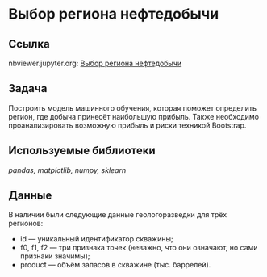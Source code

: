 # Выбор региона нефтедобычи

## Ссылка
nbviewer.jupyter.org: [Выбор региона нефтедобычи](https://nbviewer.jupyter.org/github/svvema/Yandex_praktikum-proj/blob/main/ML_projects/ML_regresion_oil_region/ML_regresion_oil_region.ipynb)

## Задача

Построить модель машинного обучения, которая поможет определить регион, где добыча принесёт наибольшую прибыль. Также необходимо проанализировать возможную прибыль и риски техникой Bootstrap.

## Используемые библиотеки
*pandas, matplotlib, numpy, sklearn*

## Данные

В наличии были следующие данные геологоразведки для трёх регионов:
- id — уникальный идентификатор скважины;
- f0, f1, f2 — три признака точек (неважно, что они означают, но сами признаки значимы);
- product — объём запасов в скважине (тыс. баррелей).

